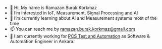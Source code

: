 - 👋 Hi, My name is Ramazan Burak Korkmaz
- 👀 I’m interested in IoT, Measurement, Signal Processing and AI
- 🌱 I’m currently learning about AI and Measurement systems most of the time
- 📫 You can reach me by ramazan.burak.korkmaz@gmail.com
- 💼 I am currently working for [PCS Test and Automation](https://pcs.com.tr) as Software & Automation Engineer in Ankara.

<!---
rburakkorkmaz/rburakkorkmaz is a ✨ special ✨ repository because its `README.md` (this file) appears on your GitHub profile.
You can click the Preview link to take a look at your changes.
--->
